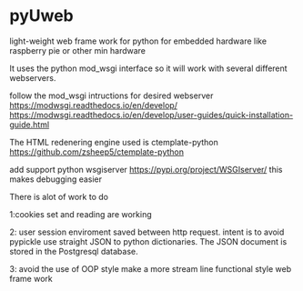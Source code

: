 # pyUweb
light-weight web frame work for python for embedded hardware like raspberry pie or other min hardware

It uses the python mod_wsgi interface so it will work with several different webservers.

follow the mod_wsgi intructions for desired webserver 
https://modwsgi.readthedocs.io/en/develop/
https://modwsgi.readthedocs.io/en/develop/user-guides/quick-installation-guide.html


The HTML redenering engine used is ctemplate-python https://github.com/zsheep5/ctemplate-python

add support python wsgiserver  https://pypi.org/project/WSGIserver/
this makes debugging easier 

There is alot of work to do 

1:cookies set and reading are working

2: user session enviroment saved between http request.  intent is to avoid pypickle use straight JSON to python dictionaries. The JSON document is stored in the Postgresql database. 

3: avoid the use of OOP style make a more stream line functional style web frame work




